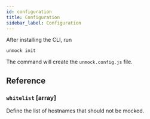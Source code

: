 ```yaml
---
id: configuration
title: Configuration
sidebar_label: Configuration
---
```


After installing the CLI, run

```text
unmock init
```

The command will create the `unmock.config.js` file.

## Reference

### `whitelist` [array]

Define the list of hostnames that should not be mocked.
